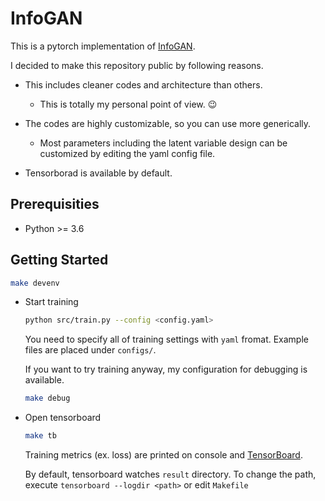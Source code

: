# InfoGAN

This is a pytorch implementation of [InfoGAN](https://papers.nips.cc/paper/6399-infogan-interpretable-representation-learning-by-information-maximizing-generative-adversarial-nets).

I decided to make this repository public by following reasons.

- This includes cleaner codes and architecture than others.
  - This is totally my personal point of view. :wink:

- The codes are highly customizable, so you can use more generically.
  - Most parameters including the latent variable design can be customized by editing the yaml config file.

- Tensorborad is available by default.


## Prerequisities

- Python >= 3.6

## Getting Started

```sh
make devenv
```

- Start training

  ```sh
  python src/train.py --config <config.yaml>
  ```

  You need to specify all of training settings with `yaml` fromat. Example files are placed under `configs/`.

  If you want to try training anyway, my configuration for debugging is available.

  ```sh
  make debug
  ```

- Open tensorboard

  ```sh
  make tb
  ```
  Training metrics (ex. loss) are printed on console and [TensorBoard](https://www.tensorflow.org/tensorboard).

  By default, tensorboard watches `result` directory. To change the path, execute `tensorboard --logdir <path>` or edit `Makefile`
